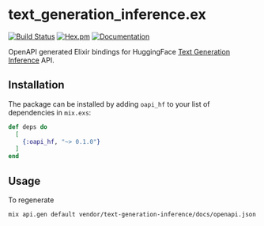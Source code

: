 # text_generation_inference.ex
[![Build Status](https://github.com/fmops/text_generation_inference.ex/workflows/Elixir%20CI/badge.svg)](https://github.com/fmops/text_generation_inference.ex/actions/workflows/elixir.yml) [![Hex.pm](https://img.shields.io/hexpm/v/text_generation_inference.svg)](https://hex.pm/packages/text_generation_inference) [![Documentation](https://img.shields.io/badge/documentation-gray)](https://hexdocs.pm/text_generation_inference)


OpenAPI generated Elixir bindings for HuggingFace [Text Generation Inference](https://github.com/huggingface/text-generation-inference) API.

## Installation

The package can be installed by adding `oapi_hf` to your list of dependencies in
`mix.exs`:

```elixir
def deps do
  [
    {:oapi_hf, "~> 0.1.0"}
  ]
end
```

## Usage

To regenerate

```sh
mix api.gen default vendor/text-generation-inference/docs/openapi.json 
```
